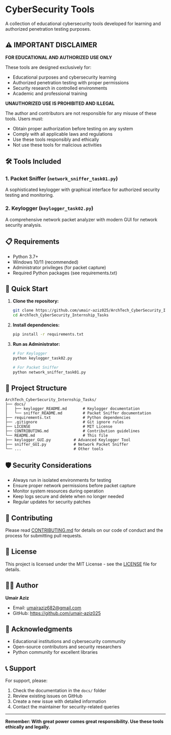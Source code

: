 # CyberSecurity Tools

A collection of educational cybersecurity tools developed for learning and authorized penetration testing purposes.

## ⚠️ IMPORTANT DISCLAIMER

**FOR EDUCATIONAL AND AUTHORIZED USE ONLY**

These tools are designed exclusively for:
- Educational purposes and cybersecurity learning
- Authorized penetration testing with proper permissions
- Security research in controlled environments
- Academic and professional training

**UNAUTHORIZED USE IS PROHIBITED AND ILLEGAL**

The author and contributors are not responsible for any misuse of these tools. Users must:
- Obtain proper authorization before testing on any system
- Comply with all applicable laws and regulations
- Use these tools responsibly and ethically
- Not use these tools for malicious activities

## 🛠️ Tools Included

### 1. Packet Sniffer (`network_sniffer_task01.py`)
A sophisticated keylogger with graphical interface for authorized security testing and monitoring.

### 2. Keylogger (`keylogger_task02.py`)
A comprehensive network packet analyzer with modern GUI for network security analysis.

## 📋 Requirements

- Python 3.7+
- Windows 10/11 (recommended)
- Administrator privileges (for packet capture)
- Required Python packages (see requirements.txt)

## 🚀 Quick Start

1. **Clone the repository:**
   ```bash
   git clone https://github.com/umair-aziz025/ArchTech_CyberSecurity_Internship_Tasks
   cd ArchTech_CyberSecurity_Internship_Tasks
   ```

2. **Install dependencies:**
   ```bash
   pip install -r requirements.txt
   ```

3. **Run as Administrator:**
   ```bash
   # For Keylogger
   python keylogger_task02.py
   
   # For Packet Sniffer
   python network_sniffer_task01.py
   ```

## 📁 Project Structure

```
ArchTech_CyberSecurity_Internship_Tasks/
├── docs/
│   ├── keylogger_README.md       # Keylogger documentation
│   └── sniffer_README.md         # Packet Sniffer documentation
├── requirements.txt              # Python dependencies
├── .gitignore                    # Git ignore rules
├── LICENSE                       # MIT License
├── CONTRIBUTING.md               # Contribution guidelines
└── README.md                     # This file
├── keylogger_GUI.py          # Advanced Keylogger Tool
├── sniffer_GUI.py            # Network Packet Sniffer
└── ...                       # Other tools
```

## 🛡️ Security Considerations

- Always run in isolated environments for testing
- Ensure proper network permissions before packet capture
- Monitor system resources during operation
- Keep logs secure and delete when no longer needed
- Regular updates for security patches

## 🤝 Contributing

Please read [CONTRIBUTING.md](https://github.com/umair-aziz025/ArchTech_CyberSecurity_Internship_Tasks/blob/main/CONTRIBUTING.md) for details on our code of conduct and the process for submitting pull requests.

## 📜 License

This project is licensed under the MIT License - see the [LICENSE](https://github.com/umair-aziz025/ArchTech_CyberSecurity_Internship_Tasks/blob/main/LICENSE) file for details.

## 👨‍💻 Author

**Umair Aziz**
- Email: umairaziz682@gmail.com
- GitHub: https://github.com/umair-aziz025

## 🙏 Acknowledgments

- Educational institutions and cybersecurity community
- Open-source contributors and security researchers
- Python community for excellent libraries

## 📞 Support

For support, please:
1. Check the documentation in the `docs/` folder
2. Review existing issues on GitHub
3. Create a new issue with detailed information
4. Contact the maintainer for security-related queries

---

**Remember: With great power comes great responsibility. Use these tools ethically and legally.**
